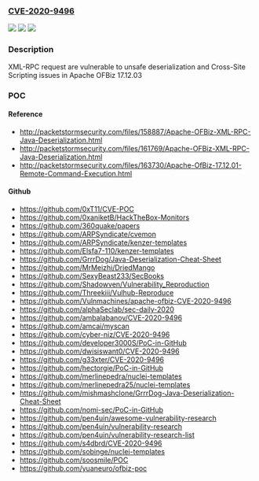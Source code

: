 ### [CVE-2020-9496](https://cve.mitre.org/cgi-bin/cvename.cgi?name=CVE-2020-9496)
![](https://img.shields.io/static/v1?label=Product&message=Apache%20OFBiz&color=blue)
![](https://img.shields.io/static/v1?label=Version&message=n%2Fa&color=blue)
![](https://img.shields.io/static/v1?label=Vulnerability&message=XSS%20Vulnerability&color=brighgreen)

### Description

XML-RPC request are vulnerable to unsafe deserialization and Cross-Site Scripting issues in Apache OFBiz 17.12.03

### POC

#### Reference
- http://packetstormsecurity.com/files/158887/Apache-OFBiz-XML-RPC-Java-Deserialization.html
- http://packetstormsecurity.com/files/161769/Apache-OFBiz-XML-RPC-Java-Deserialization.html
- http://packetstormsecurity.com/files/163730/Apache-OfBiz-17.12.01-Remote-Command-Execution.html

#### Github
- https://github.com/0xT11/CVE-POC
- https://github.com/0xaniketB/HackTheBox-Monitors
- https://github.com/360quake/papers
- https://github.com/ARPSyndicate/cvemon
- https://github.com/ARPSyndicate/kenzer-templates
- https://github.com/Elsfa7-110/kenzer-templates
- https://github.com/GrrrDog/Java-Deserialization-Cheat-Sheet
- https://github.com/MrMeizhi/DriedMango
- https://github.com/SexyBeast233/SecBooks
- https://github.com/Shadowven/Vulnerability_Reproduction
- https://github.com/Threekiii/Vulhub-Reproduce
- https://github.com/Vulnmachines/apache-ofbiz-CVE-2020-9496
- https://github.com/alphaSeclab/sec-daily-2020
- https://github.com/ambalabanov/CVE-2020-9496
- https://github.com/amcai/myscan
- https://github.com/cyber-niz/CVE-2020-9496
- https://github.com/developer3000S/PoC-in-GitHub
- https://github.com/dwisiswant0/CVE-2020-9496
- https://github.com/g33xter/CVE-2020-9496
- https://github.com/hectorgie/PoC-in-GitHub
- https://github.com/merlinepedra/nuclei-templates
- https://github.com/merlinepedra25/nuclei-templates
- https://github.com/mishmashclone/GrrrDog-Java-Deserialization-Cheat-Sheet
- https://github.com/nomi-sec/PoC-in-GitHub
- https://github.com/pen4uin/awesome-vulnerability-research
- https://github.com/pen4uin/vulnerability-research
- https://github.com/pen4uin/vulnerability-research-list
- https://github.com/s4dbrd/CVE-2020-9496
- https://github.com/sobinge/nuclei-templates
- https://github.com/soosmile/POC
- https://github.com/yuaneuro/ofbiz-poc

